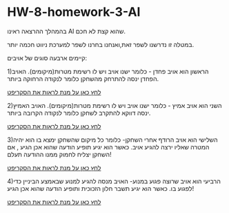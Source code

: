 # HW-8-homework-3-AI
בהמהלך ההרצאה ראינו AI שהוא קצת לא חכם.

במטלה זו נדרשנו לשפר זאת,ואנחנו בחרנו לשפר למערכת ניווט חכמה יותר.

קיימים ארבעה סוגים של אויבים:

1)הראשון הוא אויב פחדן - כלומר ישנו אויב ויש לו רשימת מטרות(מיקומים).
  האויב הפחדן ינסה להתרחק מהשחקן כלומר לנקודה הרחוקה ביותר.

[לחץ כאן על מנת לראות את הסקריפט]()



2)השני הוא אויב אמיץ - כלומר ישנו אויב ויש לו רשימת מטרות(מיקומים).
  האויב האמיץ ינסה דווקא להתקרב לשחקן כלומר לנקודה הקרובה ביותר.
  
[לחץ כאן על מנת לראות את הסקריפט]()



3)השלישי הוא אויב הרודף אחרי השחקן- כלומר כל מיקום שהשחקן ימצא בו הוא יהיה המטרה שאליו ירצה להגיע אויב.
  כאשר הוא יגיע תופיע הודעה שהוא אכן הגיע , אם השחקן יצליח לחמוק ממנו ההודעה תעלם!
  
[לחץ כאן על מנת לראות את הסקריפט]()



4)הרביעי הוא אויב שרוצה פגוע במנוע- האויב מנסה להגיע למנוע שבאמצע הביניין כדי לפגוע בו.
  כאשר הוא יגיע תשבר חלון הזכוכית ותופיע הודעה שהוא אכן הגיע!
  
  [לחץ כאן על מנת לראות את הסקריפט]()
